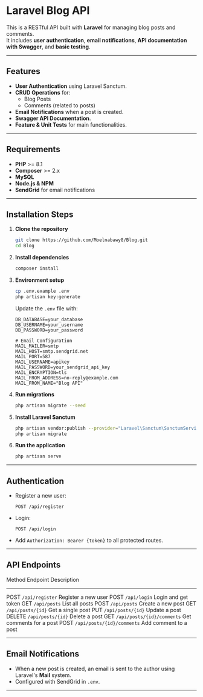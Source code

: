 # **Laravel Blog API**

This is a RESTful API built with **Laravel** for managing blog posts and
comments.\
It includes **user authentication**, **email notifications**, **API
documentation with Swagger**, and **basic testing**.

------------------------------------------------------------------------

##  **Features**

-   **User Authentication** using Laravel Sanctum.
-   **CRUD Operations** for:
    -   Blog Posts
    -   Comments (related to posts)
-   **Email Notifications** when a post is created.
-   **Swagger API Documentation**.
-   **Feature & Unit Tests** for main functionalities.

------------------------------------------------------------------------

##  **Requirements**

-   **PHP** \>= 8.1
-   **Composer** \>= 2.x
-   **MySQL**
-   **Node.js & NPM** 
-   **SendGrid**  for email notifications

------------------------------------------------------------------------

##  **Installation Steps**

1.  **Clone the repository**

    ``` bash
    git clone https://github.com/Moelnabawy8/Blog.git
    cd Blog
    ```

2.  **Install dependencies**

    ``` bash
    composer install
    ```

3.  **Environment setup**

    ``` bash
    cp .env.example .env
    php artisan key:generate
    ```

    Update the `.env` file with:

        DB_DATABASE=your_database
        DB_USERNAME=your_username
        DB_PASSWORD=your_password

        # Email Configuration
        MAIL_MAILER=smtp
        MAIL_HOST=smtp.sendgrid.net
        MAIL_PORT=587
        MAIL_USERNAME=apikey
        MAIL_PASSWORD=your_sendgrid_api_key
        MAIL_ENCRYPTION=tls
        MAIL_FROM_ADDRESS=no-reply@example.com
        MAIL_FROM_NAME="Blog API"

4.  **Run migrations**

    ``` bash
    php artisan migrate --seed
    ```

5.  **Install Laravel Sanctum**

    ``` bash
    php artisan vendor:publish --provider="Laravel\Sanctum\SanctumServiceProvider"
    php artisan migrate
    ```

6.  **Run the application**

    ``` bash
    php artisan serve
    ```

------------------------------------------------------------------------

##  **Authentication**

-   Register a new user:

        POST /api/register

-   Login:

        POST /api/login

-   Add `Authorization: Bearer {token}` to all protected routes.

------------------------------------------------------------------------

##  **API Endpoints**

  Method   Endpoint                     Description
  -------- ---------------------------- -------------------------
  POST     `/api/register`              Register a new user
  POST     `/api/login`                 Login and get token
  GET      `/api/posts`                 List all posts
  POST     `/api/posts`                 Create a new post
  GET      `/api/posts/{id}`            Get a single post
  PUT      `/api/posts/{id}`            Update a post
  DELETE   `/api/posts/{id}`            Delete a post
  GET      `/api/posts/{id}/comments`   Get comments for a post
  POST     `/api/posts/{id}/comments`   Add comment to a post

------------------------------------------------------------------------

##  **Email Notifications**

-   When a new post is created, an email is sent to the author using
    Laravel's **Mail** system.
-   Configured with SendGrid in `.env`.

------------------------------------------------------------------------

